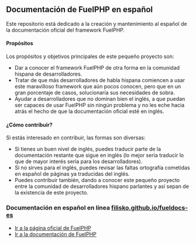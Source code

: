 ## Documentación de FuelPHP en español
Este repositorio está dedicado a la creación y mantenimiento al español de la documentación oficial del framework FuelPHP.

#### Propósitos
Los propósitos y objetivos principales de este pequeño proyecto son:
* Dar a conocer el framework FuelPHP de otra forma en la comunidad hispana de desarrolladores.
* Tratar de que más desarrolladores de habla hispana comiencen a usar este maravilloso framework que aún pocos conocen, pero que en un gran porcentaje de casos, solucionaría sus necesidades de sobra.
* Ayudar a desarrolladores que no dominan bien el inglés, a que puedan ser capaces de usar FuelPHP sin ningún problema y no les eche hacia atrás el hecho de que la documentación oficial esté en inglés.

#### ¿Cómo contribuir?
Si estás interesado en contribuir, las formas son diversas:
* Si tienes un buen nivel de inglés, puedes traducir parte de la documentación restante que sigue en inglés (lo mejor sería traducir lo que de mayor interés sería para los desarrolladores).
* Si no sirves para el inglés, puedes revisar las faltas ortografía cometidas en español de páginas ya traducidas del inglés.
* Puedes contribuir también, dando a conocer este pequeño proyecto entre la comunidad de desarrolladores hispano parlantes y así sepan de la existencia de este proyecto.

### Documentación en español en línea [filisko.github.io/fueldocs-es](http://filisko.github.io/fueldocs-es/)

* [Ir a la página oficial de FuelPHP](http://fuelphp.com/)
* [Ir a la documentación de FuelPHP](http://fuelphp.com/docs/)